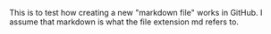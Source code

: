 This is to test how creating a new "markdown file" works in GitHub. I assume that markdown is what the file extension md refers to. 
